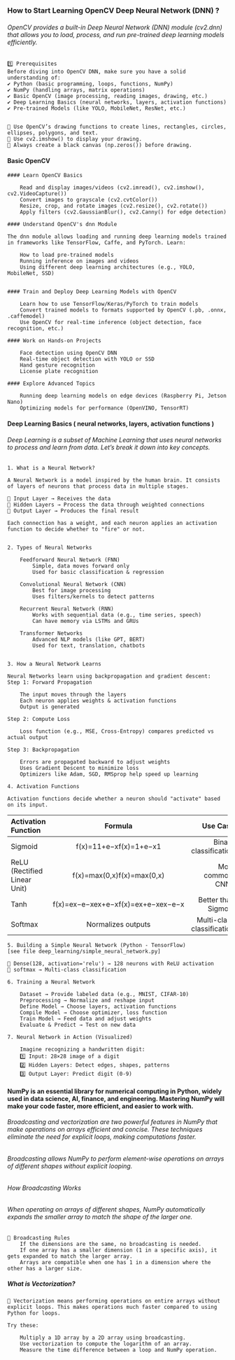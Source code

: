 ### How to Start Learning OpenCV Deep Neural Network (DNN) ?
###### OpenCV provides a built-in Deep Neural Network (DNN) module (cv2.dnn) that allows you to load, process, and run pre-trained deep learning models efficiently.

    1️⃣ Prerequisites
    Before diving into OpenCV DNN, make sure you have a solid understanding of: 
    ✔ Python (basic programming, loops, functions, NumPy)
    ✔ NumPy (handling arrays, matrix operations)
    ✔ Basic OpenCV (image processing, reading images, drawing, etc.)
    ✔ Deep Learning Basics (neural networks, layers, activation functions)
    ✔ Pre-trained Models (like YOLO, MobileNet, ResNet, etc.)


    🔹 Use OpenCV’s drawing functions to create lines, rectangles, circles, ellipses, polygons, and text.
    🔹 Use cv2.imshow() to display your drawing.
    🔹 Always create a black canvas (np.zeros()) before drawing.

#### Basic OpenCV
    #### Learn OpenCV Basics

        Read and display images/videos (cv2.imread(), cv2.imshow(), cv2.VideoCapture())
        Convert images to grayscale (cv2.cvtColor())
        Resize, crop, and rotate images (cv2.resize(), cv2.rotate())
        Apply filters (cv2.GaussianBlur(), cv2.Canny() for edge detection)

    #### Understand OpenCV's dnn Module

    The dnn module allows loading and running deep learning models trained in frameworks like TensorFlow, Caffe, and PyTorch. Learn:

        How to load pre-trained models
        Running inference on images and videos
        Using different deep learning architectures (e.g., YOLO, MobileNet, SSD)


    #### Train and Deploy Deep Learning Models with OpenCV
    
        Learn how to use TensorFlow/Keras/PyTorch to train models
        Convert trained models to formats supported by OpenCV (.pb, .onnx, .caffemodel)
        Use OpenCV for real-time inference (object detection, face recognition, etc.)

    #### Work on Hands-on Projects

        Face detection using OpenCV DNN
        Real-time object detection with YOLO or SSD
        Hand gesture recognition
        License plate recognition

    #### Explore Advanced Topics

        Running deep learning models on edge devices (Raspberry Pi, Jetson Nano)
        Optimizing models for performance (OpenVINO, TensorRT)

#### Deep Learning Basics ( neural networks, layers, activation functions )
###### Deep Learning is a subset of Machine Learning that uses neural networks to process and learn from data. Let’s break it down into key concepts.

    1. What is a Neural Network?
    
    A Neural Network is a model inspired by the human brain. It consists of layers of neurons that process data in multiple stages.
    
    🔹 Input Layer → Receives the data
    🔹 Hidden Layers → Process the data through weighted connections
    🔹 Output Layer → Produces the final result
    
    Each connection has a weight, and each neuron applies an activation function to decide whether to "fire" or not.


    2. Types of Neural Networks
    
        Feedforward Neural Network (FNN)
            Simple, data moves forward only
            Used for basic classification & regression
    
        Convolutional Neural Network (CNN)
            Best for image processing
            Uses filters/kernels to detect patterns
    
        Recurrent Neural Network (RNN)
            Works with sequential data (e.g., time series, speech)
            Can have memory via LSTMs and GRUs
    
        Transformer Networks
            Advanced NLP models (like GPT, BERT)
            Used for text, translation, chatbots


    3. How a Neural Network Learns
    
    Neural Networks learn using backpropagation and gradient descent:
    Step 1: Forward Propagation
    
        The input moves through the layers
        Each neuron applies weights & activation functions
        Output is generated
    
    Step 2: Compute Loss
    
        Loss function (e.g., MSE, Cross-Entropy) compares predicted vs actual output
    
    Step 3: Backpropagation
    
        Errors are propagated backward to adjust weights
        Uses Gradient Descent to minimize loss
        Optimizers like Adam, SGD, RMSprop help speed up learning

    4. Activation Functions
    
    Activation functions decide whether a neuron should "activate" based on its input.
| Activation Function	        | Formula                                |	Use Case                  |
|:------------------------------|:--------------------------------------:|---------------------------:|
| Sigmoid	                    | f(x)=11+e−xf(x)=1+e−x1​             | Binary classification      |
| ReLU (Rectified Linear Unit)  | f(x)=max⁡(0,x)f(x)=max(0,x)          | Most common, CNNs          |
| Tanh                          | f(x)=ex−e−xex+e−xf(x)=ex+e−xex−e−x​ | Better than Sigmoid        |
| Softmax	                    | Normalizes outputs                     | Multi-class classification |


    5. Building a Simple Neural Network (Python - TensorFlow)
    [see file deep_learning/simple_neural_network.py]

    🔹 Dense(128, activation='relu') → 128 neurons with ReLU activation
    🔹 softmax → Multi-class classification

    6. Training a Neural Network
    
        Dataset → Provide labeled data (e.g., MNIST, CIFAR-10)
        Preprocessing → Normalize and reshape input
        Define Model → Choose layers, activation functions
        Compile Model → Choose optimizer, loss function
        Train Model → Feed data and adjust weights
        Evaluate & Predict → Test on new data

    7. Neural Network in Action (Visualized)
    
        Imagine recognizing a handwritten digit:
        1️⃣ Input: 28×28 image of a digit
        2️⃣ Hidden Layers: Detect edges, shapes, patterns
        3️⃣ Output Layer: Predict digit (0-9)


#### NumPy is an essential library for numerical computing in Python, widely used in data science, AI, finance, and engineering. Mastering NumPy will make your code faster, more efficient, and easier to work with.
###### Broadcasting and vectorization are two powerful features in NumPy that make operations on arrays efficient and concise. These techniques eliminate the need for explicit loops, making computations faster.
###### Broadcasting allows NumPy to perform element-wise operations on arrays of different shapes without explicit looping.
###### How Broadcasting Works
###### When operating on arrays of different shapes, NumPy automatically expands the smaller array to match the shape of the larger one.

    📌 Broadcasting Rules
        If the dimensions are the same, no broadcasting is needed.
        If one array has a smaller dimension (1 in a specific axis), it gets expanded to match the larger array.
        Arrays are compatible when one has 1 in a dimension where the other has a larger size.


##### What is Vectorization?

    📌 Vectorization means performing operations on entire arrays without explicit loops. This makes operations much faster compared to using Python for loops.

    Try these:
    
        Multiply a 1D array by a 2D array using broadcasting.
        Use vectorization to compute the logarithm of an array.
        Measure the time difference between a loop and NumPy operation.
